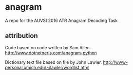 # anagram
A repo for the AUVSI 2016 ATR Anagram Decoding Task

## attribution
Code based on code written by Sam Allen.
http://www.dotnetperls.com/anagram-python

Dictionary text file based on file by John Lawler.
http://www-personal.umich.edu/~jlawler/wordlist.html